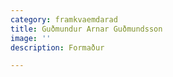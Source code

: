```yaml
---
category: framkvaemdarad
title: Guðmundur Arnar Guðmundsson
image: ''
description: Formaður

---
```

